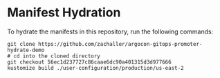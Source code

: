 # Manifest Hydration

To hydrate the manifests in this repository, run the following commands:

```shell
git clone https://github.com/zachaller/argocon-gitops-promoter-hydrate-demo
# cd into the cloned directory
git checkout 56ec1d237727c86caae6dc90a401315d3d977666
kustomize build ./user-configuration/production/us-east-2
```
